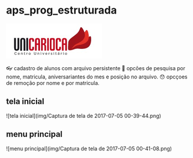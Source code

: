 # aps_prog_estruturada

![UniCarioca Logo](img/uni2.jpg)

 :eyeglasses:
cadastro de alunos com arquivo persistente  :floppy_disk:
opcões de pesquisa por nome, matricula, aniversariantes do mes e posição no arquivo.  :hushed:
opcçoes de remoção por nome e por matricula.
## tela inicial
![tela inicial](img/Captura de tela de 2017-07-05 00-39-44.png)

## menu principal
![menu principal](img/Captura de tela de 2017-07-05 00-41-08.png)
